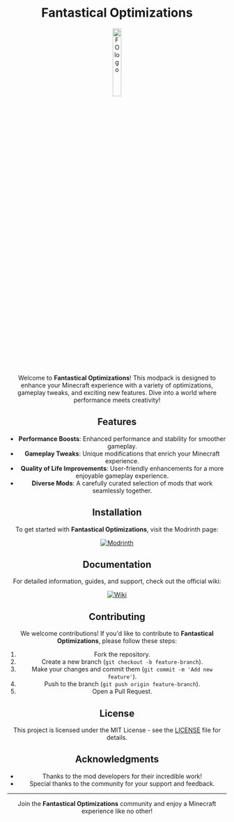 <div align="center">

# Fantastical Optimizations

<img src="https://cdn.discordapp.com/attachments/894749835742294038/1289581248523669568/wZOBJNh.jpg?ex=66f957a0&is=66f80620&hm=f9b1df4c8e5eaaf7ccfb46d3245cf757a7039e4d507ad70f82e1c7780557b218&" alt="FO logo" width="20%" height="20%">

Welcome to **Fantastical Optimizations**! This modpack is designed to enhance your Minecraft experience with a variety of optimizations, gameplay tweaks, and exciting new features. Dive into a world where performance meets creativity!

## Features

- **Performance Boosts**: Enhanced performance and stability for smoother gameplay.
- **Gameplay Tweaks**: Unique modifications that enrich your Minecraft experience.
- **Quality of Life Improvements**: User-friendly enhancements for a more enjoyable gameplay experience.
- **Diverse Mods**: A carefully curated selection of mods that work seamlessly together.

## Installation

To get started with **Fantastical Optimizations**, visit the Modrinth page:

[![Modrinth](https://img.shields.io/badge/Modrinth-Visit%20Modrinth-brightgreen)](https://modrinth.com/modpack/fos)

## Documentation

For detailed information, guides, and support, check out the official wiki:

[![Wiki](https://img.shields.io/badge/Wiki-Read%20the%20Wiki-blue)](https://fantastical-optimizations.gitbook.io/fos)

## Contributing

We welcome contributions! If you'd like to contribute to **Fantastical Optimizations**, please follow these steps:

1. Fork the repository.
2. Create a new branch (`git checkout -b feature-branch`).
3. Make your changes and commit them (`git commit -m 'Add new feature'`).
4. Push to the branch (`git push origin feature-branch`).
5. Open a Pull Request.

## License

This project is licensed under the MIT License - see the [LICENSE](LICENSE) file for details.

## Acknowledgments

- Thanks to the mod developers for their incredible work!
- Special thanks to the community for your support and feedback.

---

Join the **Fantastical Optimizations** community and enjoy a Minecraft experience like no other!
